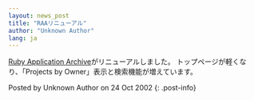 ```yaml
---
layout: news_post
title: "RAAリニューアル"
author: "Unknown Author"
lang: ja
---
```


[Ruby Application Archive][1]がリニューアルしました。 トップページが軽くなり、「Projects by
Owner」表示と検索機能が増えています。

Posted by Unknown Author on 24 Oct 2002
{: .post-info}



[1]: http://raa.ruby-lang.org/ 

